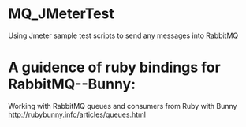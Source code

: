 MQ_JMeterTest
=============
Using Jmeter sample test scripts to send any messages into RabbitMQ

A guidence of ruby bindings for RabbitMQ--Bunny:
=============
Working with RabbitMQ queues and consumers from Ruby with Bunny
http://rubybunny.info/articles/queues.html
